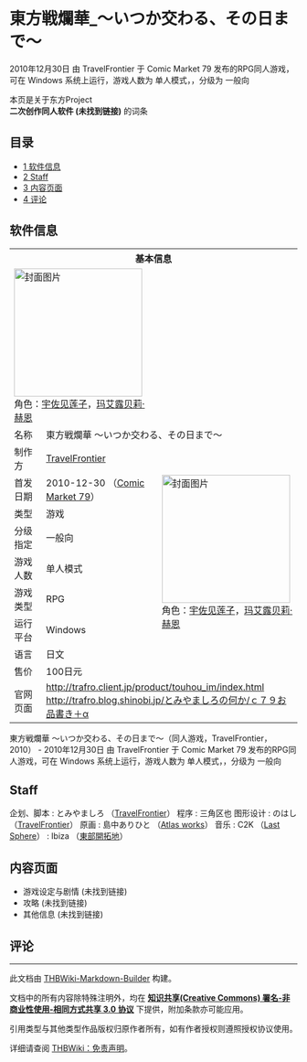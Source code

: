 # 東方戦爛華_～いつか交わる、その日まで～

<!-- source html: G:\repos\THBWiki-Markdown-Builder\THBWikiMarkdown\Temp\main\9\99\ns0%3A%E6%9D%B1%E6%96%B9%E6%88%A6%E7%88%9B%E8%8F%AF_%EF%BD%9E%E3%81%84%E3%81%A4%E3%81%8B%E4%BA%A4%E3%82%8F%E3%82%8B%E3%80%81%E3%81%9D%E3%81%AE%E6%97%A5%E3%81%BE%E3%81%A7%EF%BD%9E.html -->

2010年12月30日 由 TravelFrontier 于 Comic Market 79 发布的RPG同人游戏，可在 Windows 系统上运行，游戏人数为 单人模式，，分级为 一般向

本页是关于东方Project  
 **二次创作同人软件 (未找到链接)** 的词条

## 目录

- [1 软件信息](#软件信息)
- [2 Staff](#Staff)
- [3 内容页面](#内容页面)
- [4 评论](#评论)





## 软件信息

<table><tbody><tr><th colspan="3">基本信息</th></tr><tr><td class="cover-artwork-mobile" colspan="2"><a href="./文件-東方戦爛華_～いつか交わる、その日まで～封面.jpg.md" class="image" title="封面图片"><img alt="封面图片" src="https://upload.thwiki.cc/thumb/3/31/%E6%9D%B1%E6%96%B9%E6%88%A6%E7%88%9B%E8%8F%AF_%EF%BD%9E%E3%81%84%E3%81%A4%E3%81%8B%E4%BA%A4%E3%82%8F%E3%82%8B%E3%80%81%E3%81%9D%E3%81%AE%E6%97%A5%E3%81%BE%E3%81%A7%EF%BD%9E%E5%B0%81%E9%9D%A2.jpg/224px-%E6%9D%B1%E6%96%B9%E6%88%A6%E7%88%9B%E8%8F%AF_%EF%BD%9E%E3%81%84%E3%81%A4%E3%81%8B%E4%BA%A4%E3%82%8F%E3%82%8B%E3%80%81%E3%81%9D%E3%81%AE%E6%97%A5%E3%81%BE%E3%81%A7%EF%BD%9E%E5%B0%81%E9%9D%A2.jpg" decoding="async" loading="lazy" width="224" height="224" srcset="https://upload.thwiki.cc/thumb/3/31/%E6%9D%B1%E6%96%B9%E6%88%A6%E7%88%9B%E8%8F%AF_%EF%BD%9E%E3%81%84%E3%81%A4%E3%81%8B%E4%BA%A4%E3%82%8F%E3%82%8B%E3%80%81%E3%81%9D%E3%81%AE%E6%97%A5%E3%81%BE%E3%81%A7%EF%BD%9E%E5%B0%81%E9%9D%A2.jpg/336px-%E6%9D%B1%E6%96%B9%E6%88%A6%E7%88%9B%E8%8F%AF_%EF%BD%9E%E3%81%84%E3%81%A4%E3%81%8B%E4%BA%A4%E3%82%8F%E3%82%8B%E3%80%81%E3%81%9D%E3%81%AE%E6%97%A5%E3%81%BE%E3%81%A7%EF%BD%9E%E5%B0%81%E9%9D%A2.jpg 1.5x, https://upload.thwiki.cc/thumb/3/31/%E6%9D%B1%E6%96%B9%E6%88%A6%E7%88%9B%E8%8F%AF_%EF%BD%9E%E3%81%84%E3%81%A4%E3%81%8B%E4%BA%A4%E3%82%8F%E3%82%8B%E3%80%81%E3%81%9D%E3%81%AE%E6%97%A5%E3%81%BE%E3%81%A7%EF%BD%9E%E5%B0%81%E9%9D%A2.jpg/448px-%E6%9D%B1%E6%96%B9%E6%88%A6%E7%88%9B%E8%8F%AF_%EF%BD%9E%E3%81%84%E3%81%A4%E3%81%8B%E4%BA%A4%E3%82%8F%E3%82%8B%E3%80%81%E3%81%9D%E3%81%AE%E6%97%A5%E3%81%BE%E3%81%A7%EF%BD%9E%E5%B0%81%E9%9D%A2.jpg 2x" data-file-width="512" data-file-height="511"></a><div class="cover-char">角色：<a href="./宇佐见莲子.md" title="宇佐见莲子">宇佐见莲子</a>，<a href="./玛艾露贝莉·赫恩.md" title="玛艾露贝莉·赫恩">玛艾露贝莉·赫恩</a></div></td>
</tr><tr><td class="label">名称</td><td colspan="2"> 東方戦爛華 ～いつか交わる、その日まで～ </td></tr><tr><td class="label">制作方</td><td><a href="./TravelFrontier.md" title="TravelFrontier">TravelFrontier</a></td><td class="cover-artwork" rowspan="8" style="min-width:224px;"><a href="./文件-東方戦爛華_～いつか交わる、その日まで～封面.jpg.md" class="image" title="封面图片"><img alt="封面图片" src="https://upload.thwiki.cc/thumb/3/31/%E6%9D%B1%E6%96%B9%E6%88%A6%E7%88%9B%E8%8F%AF_%EF%BD%9E%E3%81%84%E3%81%A4%E3%81%8B%E4%BA%A4%E3%82%8F%E3%82%8B%E3%80%81%E3%81%9D%E3%81%AE%E6%97%A5%E3%81%BE%E3%81%A7%EF%BD%9E%E5%B0%81%E9%9D%A2.jpg/224px-%E6%9D%B1%E6%96%B9%E6%88%A6%E7%88%9B%E8%8F%AF_%EF%BD%9E%E3%81%84%E3%81%A4%E3%81%8B%E4%BA%A4%E3%82%8F%E3%82%8B%E3%80%81%E3%81%9D%E3%81%AE%E6%97%A5%E3%81%BE%E3%81%A7%EF%BD%9E%E5%B0%81%E9%9D%A2.jpg" decoding="async" loading="lazy" width="224" height="224" srcset="https://upload.thwiki.cc/thumb/3/31/%E6%9D%B1%E6%96%B9%E6%88%A6%E7%88%9B%E8%8F%AF_%EF%BD%9E%E3%81%84%E3%81%A4%E3%81%8B%E4%BA%A4%E3%82%8F%E3%82%8B%E3%80%81%E3%81%9D%E3%81%AE%E6%97%A5%E3%81%BE%E3%81%A7%EF%BD%9E%E5%B0%81%E9%9D%A2.jpg/336px-%E6%9D%B1%E6%96%B9%E6%88%A6%E7%88%9B%E8%8F%AF_%EF%BD%9E%E3%81%84%E3%81%A4%E3%81%8B%E4%BA%A4%E3%82%8F%E3%82%8B%E3%80%81%E3%81%9D%E3%81%AE%E6%97%A5%E3%81%BE%E3%81%A7%EF%BD%9E%E5%B0%81%E9%9D%A2.jpg 1.5x, https://upload.thwiki.cc/thumb/3/31/%E6%9D%B1%E6%96%B9%E6%88%A6%E7%88%9B%E8%8F%AF_%EF%BD%9E%E3%81%84%E3%81%A4%E3%81%8B%E4%BA%A4%E3%82%8F%E3%82%8B%E3%80%81%E3%81%9D%E3%81%AE%E6%97%A5%E3%81%BE%E3%81%A7%EF%BD%9E%E5%B0%81%E9%9D%A2.jpg/448px-%E6%9D%B1%E6%96%B9%E6%88%A6%E7%88%9B%E8%8F%AF_%EF%BD%9E%E3%81%84%E3%81%A4%E3%81%8B%E4%BA%A4%E3%82%8F%E3%82%8B%E3%80%81%E3%81%9D%E3%81%AE%E6%97%A5%E3%81%BE%E3%81%A7%EF%BD%9E%E5%B0%81%E9%9D%A2.jpg 2x" data-file-width="512" data-file-height="511"></a><div class="cover-char">角色：<a href="./宇佐见莲子.md" title="宇佐见莲子">宇佐见莲子</a>，<a href="./玛艾露贝莉·赫恩.md" title="玛艾露贝莉·赫恩">玛艾露贝莉·赫恩</a></div></td>
</tr><tr><td class="label">首发日期</td><td>2010-12-30&#160;（<a href="/展会作品列表?e=Comic+Market%2379">Comic Market 79</a>）</td></tr><tr><td class="label">类型</td><td>游戏</td></tr><tr><td class="label">分级指定</td><td>一般向</td></tr><tr><td class="label">游戏人数</td><td>单人模式</td></tr><tr><td class="label">游戏类型</td><td>RPG</td></tr><tr><td class="label">运行平台</td><td>Windows</td></tr><tr><td class="label">语言</td><td>日文</td></tr><tr><td class="label">售价</td><td>100日元</td></tr>
<tr><td class="label">官网页面</td><td colspan="2"><a rel="nofollow" class="external free" href="http://trafro.client.jp/product/touhou_im/index.html">http://trafro.client.jp/product/touhou_im/index.html</a><br><a rel="nofollow" class="external free" href="http://trafro.blog.shinobi.jp/とみやましろの何か/ｃ７９お品書き＋α">http://trafro.blog.shinobi.jp/とみやましろの何か/ｃ７９お品書き＋α</a></td></tr></tbody></table>

東方戦爛華 ～いつか交わる、その日まで～（同人游戏，TravelFrontier，2010） - 2010年12月30日 由 TravelFrontier 于 Comic Market 79 发布的RPG同人游戏，可在 Windows 系统上运行，游戏人数为 单人模式，，分级为 一般向

## Staff
企划、脚本
: とみやましろ （[TravelFrontier](./TravelFrontier.md)）
程序
: 三角区也
图形设计
: のはし （[TravelFrontier](./TravelFrontier.md)）
原画
: 島中ありひと （[Atlas works](./Atlas_works.md)）
音乐
: C2K （[Last Sphere](./Last_Sphere.md)）
: Ibiza （[東部開拓地](./東部開拓地.md)）


## 内容页面
- 游戏设定与剧情 (未找到链接)
- 攻略 (未找到链接)
- 其他信息 (未找到链接)


## 评论




---

此文档由 [THBWiki-Markdown-Builder](https://github.com/Delsin-Yu/THBWiki-Markdown-Builder) 构建。

文档中的所有内容除特殊注明外，均在 [**知识共享(Creative Commons) 署名-非商业性使用-相同方式共享 3.0 协议**](https://creativecommons.org/licenses/by-sa/3.0/deed.zh-hans) 下提供，附加条款亦可能应用。

引用类型与其他类型作品版权归原作者所有，如有作者授权则遵照授权协议使用。

详细请查阅 [THBWiki：免责声明](https://thbwiki.cc/THBWiki:%E5%85%8D%E8%B4%A3%E5%A3%B0%E6%98%8E)。

